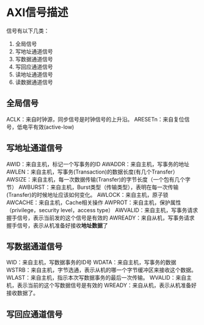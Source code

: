 # AXI信号描述
信号有以下几类：
1. 全局信号
2. 写地址通道信号
3. 写数据通道信号
4. 写回应通道信号
5. 读地址通道信号
6. 读数据通道信号

## 全局信号
ACLK：来自时钟源，同步信号是时钟信号的上升沿。
ARESETn：来自复位信号，低电平有效(active-low)

## 写地址通道信号
AWID：来自主机，标记一个写事务的ID
AWADDR：来自主机，写事务的地址
AWLEN：来自主机，写事务(Transaction)的数据长度(有几个Transfer）
AWSIZE：来自主机，每一次数据传输(Transfer)的字节长度（一个包有几个字节）
AWBURST：来自主机，Burst类型（传输类型），表明在每一次传输(Transfer)的时候地址应该如何变化。
AWLOCK：来自主机，原子锁
AWCACHE：来自主机，Cache相关操作
AWPROT：来自主机，保护属性（privilege，security level，access type）
AWVALID：来自主机，写事务请求握手信号，表示当前发的这个信号是有效的
AWREADY：来自从机，写事务请求握手信号，表示从机准备好接收**地址数据**了

## 写数据通道信号
WID：来自主机，写数据事务的ID号
WDATA：来自主机，写事务的数据
WSTRB：来自主机，字节选通，表示从机的哪一个字节缓冲区来接收这个数据。
WLAST：来自主机，指示本次写数据事务的最后一次传输。
WVALID：来自主机，表示当前的这个写数据信号是有效的
WREADY：来自从机，表示从机准备好接收数据了。

## 写回应通道信号
